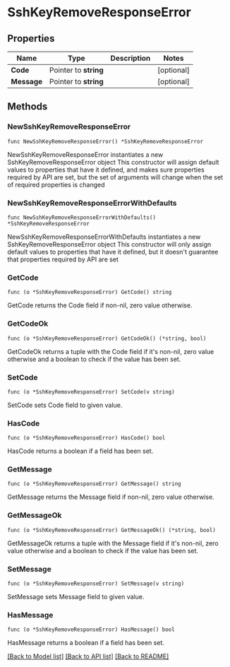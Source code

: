# SshKeyRemoveResponseError

## Properties

Name | Type | Description | Notes
------------ | ------------- | ------------- | -------------
**Code** | Pointer to **string** |  | [optional] 
**Message** | Pointer to **string** |  | [optional] 

## Methods

### NewSshKeyRemoveResponseError

`func NewSshKeyRemoveResponseError() *SshKeyRemoveResponseError`

NewSshKeyRemoveResponseError instantiates a new SshKeyRemoveResponseError object
This constructor will assign default values to properties that have it defined,
and makes sure properties required by API are set, but the set of arguments
will change when the set of required properties is changed

### NewSshKeyRemoveResponseErrorWithDefaults

`func NewSshKeyRemoveResponseErrorWithDefaults() *SshKeyRemoveResponseError`

NewSshKeyRemoveResponseErrorWithDefaults instantiates a new SshKeyRemoveResponseError object
This constructor will only assign default values to properties that have it defined,
but it doesn't guarantee that properties required by API are set

### GetCode

`func (o *SshKeyRemoveResponseError) GetCode() string`

GetCode returns the Code field if non-nil, zero value otherwise.

### GetCodeOk

`func (o *SshKeyRemoveResponseError) GetCodeOk() (*string, bool)`

GetCodeOk returns a tuple with the Code field if it's non-nil, zero value otherwise
and a boolean to check if the value has been set.

### SetCode

`func (o *SshKeyRemoveResponseError) SetCode(v string)`

SetCode sets Code field to given value.

### HasCode

`func (o *SshKeyRemoveResponseError) HasCode() bool`

HasCode returns a boolean if a field has been set.

### GetMessage

`func (o *SshKeyRemoveResponseError) GetMessage() string`

GetMessage returns the Message field if non-nil, zero value otherwise.

### GetMessageOk

`func (o *SshKeyRemoveResponseError) GetMessageOk() (*string, bool)`

GetMessageOk returns a tuple with the Message field if it's non-nil, zero value otherwise
and a boolean to check if the value has been set.

### SetMessage

`func (o *SshKeyRemoveResponseError) SetMessage(v string)`

SetMessage sets Message field to given value.

### HasMessage

`func (o *SshKeyRemoveResponseError) HasMessage() bool`

HasMessage returns a boolean if a field has been set.


[[Back to Model list]](../README.md#documentation-for-models) [[Back to API list]](../README.md#documentation-for-api-endpoints) [[Back to README]](../README.md)


